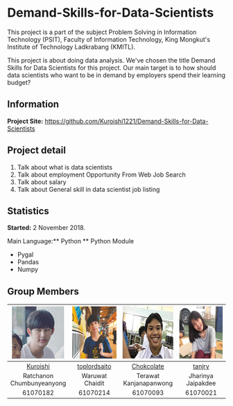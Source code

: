 # Demand-Skills-for-Data-Scientists
This project is a part of the subject Problem Solving in Information Technology (PSIT), Faculty of Information Technology, King Mongkut's Institute of Technology Ladkrabang (KMITL).

This project is about doing data analysis. We've chosen the title Demand Skills for Data Scientists for this project. Our main target is to how should data scientists who want to be in demand by employers spend their learning budget?

## Information

**Project Site:** https://github.com/Kuroishi1221/Demand-Skills-for-Data-Scientists 

## Project detail
1. Talk about what is data scientists
2. Talk about employment Opportunity From Web Job Search
3. Talk about salary
4. Talk about General skill in data scientist job listing



## Statistics

**Started:** 2 November 2018.

Main Language:** Python
** Python Module
* Pygal
* Pandas
* Numpy
## Group Members

|<img src="img/member/1.png" width="120px" height="120px">|<img src="img/member/4.jpg" width="120px" height="120px">|<img src="img/member/3.png" width="120px" height="120px">|<img src="img/member/2.png" width="120px" height="120px">|
|:---:|:---:|:---:|:---:|
|[Kuroishi](https://github.com/Kuroishi1221)|[toplordsaito](https://github.com/toplordsaito)|[Chokcolate](https://github.com/Chokcolate)|[tanjry](https://github.com/tanjry)|
|Ratchanon<br>Chumbunyeanyong|Waruwat<br>Chaidit|Terawat<br>Kanjanapanwong|Jharinya<br>Jaipakdee|
|61070182|61070214|61070093|61070021|

